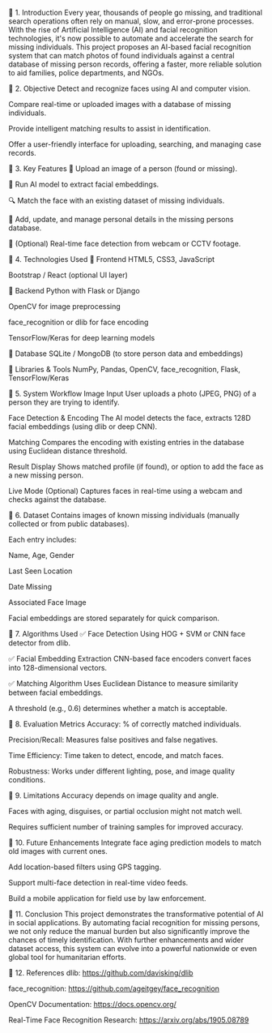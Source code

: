 🔹 1. Introduction
Every year, thousands of people go missing, and traditional search operations often rely on manual, slow, and error-prone processes. With the rise of Artificial Intelligence (AI) and facial recognition technologies, it's now possible to automate and accelerate the search for missing individuals.
This project proposes an AI-based facial recognition system that can match photos of found individuals against a central database of missing person records, offering a faster, more reliable solution to aid families, police departments, and NGOs.

🔹 2. Objective
Detect and recognize faces using AI and computer vision.

Compare real-time or uploaded images with a database of missing individuals.

Provide intelligent matching results to assist in identification.

Offer a user-friendly interface for uploading, searching, and managing case records.

🔹 3. Key Features
📸 Upload an image of a person (found or missing).

🤖 Run AI model to extract facial embeddings.

🔍 Match the face with an existing dataset of missing individuals.

🧾 Add, update, and manage personal details in the missing persons database.

🎥 (Optional) Real-time face detection from webcam or CCTV footage.

🔹 4. Technologies Used
🔸 Frontend
HTML5, CSS3, JavaScript

Bootstrap / React (optional UI layer)

🔸 Backend
Python with Flask or Django

OpenCV for image preprocessing

face_recognition or dlib for face encoding

TensorFlow/Keras for deep learning models

🔸 Database
SQLite / MongoDB (to store person data and embeddings)

🔸 Libraries & Tools
NumPy, Pandas, OpenCV, face_recognition, Flask, TensorFlow/Keras

🔹 5. System Workflow
Image Input
User uploads a photo (JPEG, PNG) of a person they are trying to identify.

Face Detection & Encoding
The AI model detects the face, extracts 128D facial embeddings (using dlib or deep CNN).

Matching
Compares the encoding with existing entries in the database using Euclidean distance threshold.

Result Display
Shows matched profile (if found), or option to add the face as a new missing person.

Live Mode (Optional)
Captures faces in real-time using a webcam and checks against the database.

🔹 6. Dataset
Contains images of known missing individuals (manually collected or from public databases).

Each entry includes:

Name, Age, Gender

Last Seen Location

Date Missing

Associated Face Image

Facial embeddings are stored separately for quick comparison.

🔹 7. Algorithms Used
✅ Face Detection
Using HOG + SVM or CNN face detector from dlib.

✅ Facial Embedding Extraction
CNN-based face encoders convert faces into 128-dimensional vectors.

✅ Matching Algorithm
Uses Euclidean Distance to measure similarity between facial embeddings.

A threshold (e.g., 0.6) determines whether a match is acceptable.

🔹 8. Evaluation Metrics
Accuracy: % of correctly matched individuals.

Precision/Recall: Measures false positives and false negatives.

Time Efficiency: Time taken to detect, encode, and match faces.

Robustness: Works under different lighting, pose, and image quality conditions.

🔹 9. Limitations
Accuracy depends on image quality and angle.

Faces with aging, disguises, or partial occlusion might not match well.

Requires sufficient number of training samples for improved accuracy.

🔹 10. Future Enhancements
Integrate face aging prediction models to match old images with current ones.

Add location-based filters using GPS tagging.

Support multi-face detection in real-time video feeds.

Build a mobile application for field use by law enforcement.

🔹 11. Conclusion
This project demonstrates the transformative potential of AI in social applications. By automating facial recognition for missing persons, we not only reduce the manual burden but also significantly improve the chances of timely identification.
With further enhancements and wider dataset access, this system can evolve into a powerful nationwide or even global tool for humanitarian efforts.

🔹 12. References
dlib: https://github.com/davisking/dlib

face_recognition: https://github.com/ageitgey/face_recognition

OpenCV Documentation: https://docs.opencv.org/

Real-Time Face Recognition Research: https://arxiv.org/abs/1905.08789
